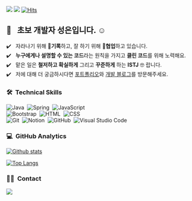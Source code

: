 
<a href="https://seongeun-it.oopy.io/"><img src="https://img.shields.io/badge/Porfoilo-web-green"/></a>
<a href="https://www.notion.so/Hello-World-79d3e6f8ae4a47638e92caff7d80906d"><img src="https://img.shields.io/badge/Porfoilo-Docs-white"/></a>
[![Hits](https://hits.seeyoufarm.com/api/count/incr/badge.svg?url=https%3A%2F%2Fgithub.com%2Fseongit&count_bg=%23F7DF1E&title_bg=%23555555&icon=&icon_color=%236B6060&title=hits&edge_flat=false)](https://hits.seeyoufarm.com)


## 👋 &nbsp; 초보 개발자 성은입니다. ☺️

✔️ &nbsp; 자라나기 위해  📝**기록**하고, 잘 하기 위해 🧩**협업**하고 있습니다.\
✔️ &nbsp; **누구에게나 설명할 수 있는 코드**라는 원칙을 가지고 **클린 코드**를 위해 노력해요.\
✔️ &nbsp; 맡은 일은 **철저하고 확실하게** 그리고 **꾸준하게** 하는 **ISTJ** 🤓 랍니다.\
✔️ &nbsp; 저에 대해 더 궁금하시다면  <a href="https://seongeun-it.oopy.io/">포트폴리오</a>와 <a href="https://seongeun-it.tistory.com/">개발 블로그</a>를 방문해주세요.


### 🛠 &nbsp;Technical Skills
![Java](https://img.shields.io/badge/-Java-007396?style=flat-square&logo=java&logoColor=white)&nbsp;
![Spring](https://img.shields.io/badge/-Spring-6DB33F?style=flat-square&logo=spring&logoColor=white)&nbsp;
![JavaScript](https://img.shields.io/badge/-JavaScript-F7DF1E?style=flat-square&logo=javascript&logoColor=white)&nbsp;\
![Bootstrap](https://img.shields.io/badge/-Bootstrap-7952B3?style=flat-square&logo=bootstrap&logoColor=white)&nbsp;
![HTML](https://img.shields.io/badge/-HTML-E34F26?style=flat-square&logo=HTML5&logoColor=white)&nbsp;
![CSS](https://img.shields.io/badge/-CSS-1572B6?style=flat-square&logo=CSS3&logoColor=white)&nbsp;\
![Git](https://img.shields.io/badge/-Git-F05032?style=flat-square&logo=git&logoColor=white)&nbsp;
![Notion](https://img.shields.io/badge/-Notion-181717?style=flat-square&logo=github)&nbsp;
![GitHub](https://img.shields.io/badge/-GitHub-181717?style=flat-square&logo=github)&nbsp;
![Visual Studio Code](https://img.shields.io/badge/-Visual%20Studio%20Code-007ACC?style=flat-square&logo=visual-studio-code&logoColor=white)&nbsp;


### 💻 &nbsp;GitHub Analytics

[![Github stats](https://github-readme-stats.vercel.app/api?username=seongit&show_icons=true&include_all_commits=true)](https://github.com/seongit/github-readme-stats)

[![Top Langs](https://github-readme-stats.vercel.app/api/top-langs/?username=seongit&layout=compact)](https://github.com/seongit/github-readme-stats)

### 🤝🏻 &nbsp;Contact
<a href="mailto:dev.seongeun@gmail.com" target="_blank"><img src="https://img.shields.io/badge/-dev.seongeun@gmail.com-EA4335?style=flat-square&logo=Gmail&logoColor=white"/></a>

